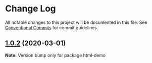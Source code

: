 # Change Log

All notable changes to this project will be documented in this file.
See [Conventional Commits](https://conventionalcommits.org) for commit guidelines.

## [1.0.2](https://github.com/dmijatovic/dv4all-wcp-lerna/compare/html-demo@1.0.1...html-demo@1.0.2) (2020-03-01)

**Note:** Version bump only for package html-demo
